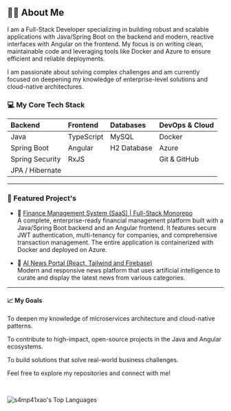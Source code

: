 ## 👨‍💻 About Me
I am a Full-Stack Developer specializing in building robust and scalable applications with Java/Spring Boot on the backend and modern, reactive interfaces with Angular on the frontend. My focus is on writing clean, maintainable code and leveraging tools like Docker and Azure to ensure efficient and reliable deployments.

I am passionate about solving complex challenges and am currently focused on deepening my knowledge of enterprise-level solutions and cloud-native architectures.

### 💻 My Core Tech Stack

| Backend | Frontend | Databases | DevOps & Cloud |
| :--- | :--- | :--- | :--- |
| Java | TypeScript | MySQL | Docker |
| Spring Boot | Angular | H2 Database | Azure |
| Spring Security | RxJS | | Git & GitHub |
| JPA / Hibernate | | | |

---

### 🚀 Featured Project's

- 🏦 [Finance Management System (SaaS) | Full-Stack Monorepo](https://github.com/s4mp41xao/finance-system-monorepo)  
  A complete, enterprise-ready financial management platform built with a Java/Spring Boot backend and an Angular frontend. It features secure JWT authentication, multi-tenancy for companies, and comprehensive transaction management. The entire application is containerized with Docker and deployed on Azure.

- 🤖 [AI News Portal (React, Tailwind and Firebase)](https://github.com/s4mp41xao/ai-news-portal)  
  Modern and responsive news platform that uses artificial intelligence to curate and display the latest news from various categories.

---

#### 📈 My Goals
To deepen my knowledge of microservices architecture and cloud-native patterns.

To contribute to high-impact, open-source projects in the Java and Angular ecosystems.

To build solutions that solve real-world business challenges.

Feel free to explore my repositories and connect with me!

<br>

<p align="left">
<img src="https://github-readme-stats.vercel.app/api/top-langs?username=s4mp41xao&show_icons=true&locale=en&layout=compact&theme=dracula" alt="s4mp41xao's Top Languages" />
</p>

